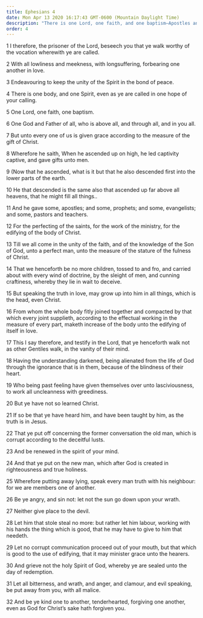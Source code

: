 ```yaml
---
title: Ephesians 4
date: Mon Apr 13 2020 16:17:43 GMT-0600 (Mountain Daylight Time)
description: "There is one Lord, one faith, and one baptism—Apostles and prophets are essential to the Church—The Saints are exhorted to live righteously—They are sealed unto the day of redemption."
order: 4
---
```


1 I therefore, the prisoner of the Lord, beseech you that ye walk worthy of the vocation wherewith ye are called.

2 With all lowliness and meekness, with longsuffering, forbearing one another in love.

3 Endeavouring to keep the unity of the Spirit in the bond of peace.

4 There is one body, and one Spirit, even as ye are called in one hope of your calling.

5 One Lord, one faith, one baptism.

6 One God and Father of all, who is above all, and through all, and in you all.

7 But unto every one of us is given grace according to the measure of the gift of Christ.

8 Wherefore he saith, When he ascended up on high, he led captivity captive, and gave gifts unto men.

9 (Now that he ascended, what is it but that he also descended first into the lower parts of the earth.

10 He that descended is the same also that ascended up far above all heavens, that he might fill all things..

11 And he gave some, apostles; and some, prophets; and some, evangelists; and some, pastors and teachers.

12 For the perfecting of the saints, for the work of the ministry, for the edifying of the body of Christ.

13 Till we all come in the unity of the faith, and of the knowledge of the Son of God, unto a perfect man, unto the measure of the stature of the fulness of Christ.

14 That we henceforth be no more children, tossed to and fro, and carried about with every wind of doctrine, by the sleight of men, and cunning craftiness, whereby they lie in wait to deceive.

15 But speaking the truth in love, may grow up into him in all things, which is the head, even Christ.

16 From whom the whole body fitly joined together and compacted by that which every joint supplieth, according to the effectual working in the measure of every part, maketh increase of the body unto the edifying of itself in love.

17 This I say therefore, and testify in the Lord, that ye henceforth walk not as other Gentiles walk, in the vanity of their mind.

18 Having the understanding darkened, being alienated from the life of God through the ignorance that is in them, because of the blindness of their heart.

19 Who being past feeling have given themselves over unto lasciviousness, to work all uncleanness with greediness.

20 But ye have not so learned Christ.

21 If so be that ye have heard him, and have been taught by him, as the truth is in Jesus.

22 That ye put off concerning the former conversation the old man, which is corrupt according to the deceitful lusts.

23 And be renewed in the spirit of your mind.

24 And that ye put on the new man, which after God is created in righteousness and true holiness.

25 Wherefore putting away lying, speak every man truth with his neighbour: for we are members one of another.

26 Be ye angry, and sin not: let not the sun go down upon your wrath.

27 Neither give place to the devil.

28 Let him that stole steal no more: but rather let him labour, working with his hands the thing which is good, that he may have to give to him that needeth.

29 Let no corrupt communication proceed out of your mouth, but that which is good to the use of edifying, that it may minister grace unto the hearers.

30 And grieve not the holy Spirit of God, whereby ye are sealed unto the day of redemption.

31 Let all bitterness, and wrath, and anger, and clamour, and evil speaking, be put away from you, with all malice.

32 And be ye kind one to another, tenderhearted, forgiving one another, even as God for Christ’s sake hath forgiven you.

